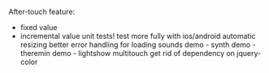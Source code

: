 After-touch feature:
  * fixed value
  * incremental value
unit tests!
test more fully with ios/android
automatic resizing
better error handling for loading sounds
demo - synth
demo - theremin
demo - lightshow
multitouch
get rid of dependency on jquery-color
